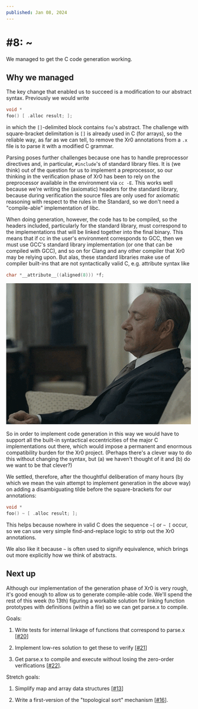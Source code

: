 ```yaml
---
published: Jan 08, 2024
---
```


# #8: ~

We managed to get the C code generation working.

## Why we managed

The key change that enabled us to succeed is a modification to our abstract
syntax. Previously we would write

```C
void *
foo() [ .alloc result; ];
```

in which the `[]`-delimited block contains `foo`'s abstract. The challenge with
square-bracket delimitation is `[]` is already used in C (for arrays), so the
reliable way, as far as we can tell, to remove the Xr0 annotations from a `.x`
file is to parse it with a modified C grammar.

Parsing poses further challenges because one has to handle preprocessor
directives and, in particular, `#include`'s of standard library files. It is (we
think) out of the question for us to implement a preprocessor, so our thinking
in the verification phase of Xr0 has been to rely on the preprocessor available
in the environment via `cc -E`. This works well because we're writing the
(axiomatic) headers for the standard library, because during verification the
source files are only used for axiomatic reasoning with respect to the rules in
the Standard, so we don't need a "compile-able" implementation of libc.

When doing generation, however, the code has to be compiled, so the headers
included, particularly for the standard library, must correspond to the
implementations that will be linked together into the final binary. This means
that if cc in the user's environment corresponds to GCC, then we must use GCC's
standard library implementation (or one that can be compiled with GCC), and so
on for Clang and any other compiler that Xr0 may be relying upon. But alas,
these standard libraries make use of compiler built-ins that are not
syntactically valid C, e.g. attribute syntax like

```C
char *__attribute__((aligned(8))) *f;
```

![Are you kidding me?](/updates/underwood.gif)

So in order to implement code generation in this way we would have to support
all the built-in syntactical eccentricities of the major C implementations out
there, which would impose a permanent and enormous compatibility burden for the
Xr0 project. (Perhaps there's a clever way to do this without changing the
syntax, but (a) we haven't thought of it and (b) do we want to be that clever?)

We settled, therefore, after the thoughtful deliberation of many hours (by which
we mean the vain attempt to implement generation in the above way) on adding a
disambiguating tilde before the square-brackets for our annotations:

```C
void *
foo() ~ [ .alloc result; ];
```

This helps because nowhere in valid C does the sequence `~[` or `~ [` occur, so
we can use very simple find-and-replace logic to strip out the Xr0 annotations.

We also like it because `~` is often used to signify equivalence, which brings
out more explicitly how we think of abstracts.

## Next up

Although our implementation of the generation phase of Xr0 is very rough, it's
good enough to allow us to generate compile-able code. We'll spend the rest of
this week (to 13th) figuring a workable solution for linking function prototypes
with definitions (within a file) so we can get parse.x to compile.

Goals:

1. Write tests for internal linkage of functions that correspond to parse.x
   [[#20](https://todo.sr.ht/~lbnz/xr0/20)]

2. Implement low-res solution to get these to verify
   [[#21](https://todo.sr.ht/~lbnz/xr0/21)]

3. Get parse.x to compile and execute without losing the zero-order verifications
   [[#22](https://todo.sr.ht/~lbnz/xr0/22)].

Stretch goals:

1. Simplify map and array data structures
   [[#13](https://todo.sr.ht/~lbnz/xr0/13)]

2. Write a first-version of the "topological sort" mechanism
   [[#16](https://todo.sr.ht/~lbnz/xr0/16)].
